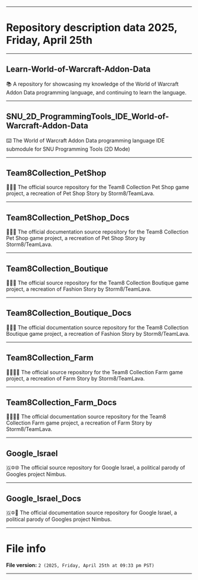 
***

# Repository description data 2025, Friday, April 25th

---

## Learn-World-of-Warcraft-Addon-Data

📚️ A repository for showcasing my knowledge of the World of Warcraft Addon Data programming language, and continuing to learn the language. 

---

## SNU_2D_ProgrammingTools_IDE_World-of-Warcraft-Addon-Data

⌨️ The World of Warcraft Addon Data programming language IDE submodule for SNU Programming Tools (2D Mode)

---

## Team8Collection_PetShop

🎱️🐾️💾️ The official source repository for the Team8 Collection Pet Shop game project, a recreation of Pet Shop Story by Storm8/TeamLava.

---

## Team8Collection_PetShop_Docs

🎱️🐾️📖️ The official documentation source repository for the Team8 Collection Pet Shop game project, a recreation of Pet Shop Story by Storm8/TeamLava.

---

## Team8Collection_Boutique

🎱️👗️💾️ The official source repository for the Team8 Collection Boutique game project, a recreation of Fashion Story by Storm8/TeamLava.

---

## Team8Collection_Boutique_Docs

🎱️👗️📖️ The official documentation source repository for the Team8 Collection Boutique game project, a recreation of Fashion Story by Storm8/TeamLava.

---

## Team8Collection_Farm

🎱️🧑‍🌾️💾️ The official source repository for the Team8 Collection Farm game project, a recreation of Farm Story by Storm8/TeamLava.

---

## Team8Collection_Farm_Docs

🎱️🧑‍🌾️📖️ The official documentation source repository for the Team8 Collection Farm game project, a recreation of Farm Story by Storm8/TeamLava.

---

## Google_Israel

🇬✡️🌐️ The official source repository for Google Israel, a political parody of Googles project Nimbus.

---

## Google_Israel_Docs

🇬✡️📖️ The official documentation source repository for Google Israel, a political parody of Googles project Nimbus.

***

# File info

**File version:** `2 (2025, Friday, April 25th at 09:33 pm PST)`

***

